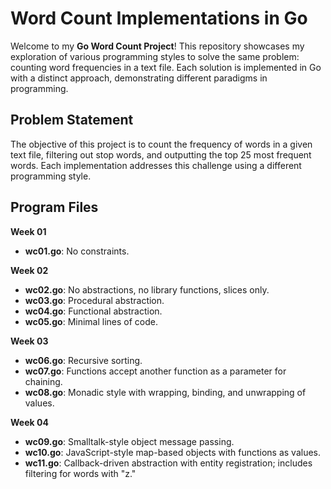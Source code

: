 # Word Count Implementations in Go

Welcome to my **Go Word Count Project**! This repository showcases my exploration of various programming styles to solve the same problem: counting word frequencies in a text file. Each solution is implemented in Go with a distinct approach, demonstrating different paradigms in programming.

## Problem Statement

The objective of this project is to count the frequency of words in a given text file, filtering out stop words, and outputting the top 25 most frequent words. Each implementation addresses this challenge using a different programming style.

## Program Files

**Week 01**
- **wc01.go**: No constraints.

**Week 02**
- **wc02.go**: No abstractions, no library functions, slices only.
- **wc03.go**: Procedural abstraction.
- **wc04.go**: Functional abstraction.
- **wc05.go**: Minimal lines of code.

**Week 03**
- **wc06.go**: Recursive sorting.
- **wc07.go**: Functions accept another function as a parameter for chaining.
- **wc08.go**: Monadic style with wrapping, binding, and unwrapping of values.

**Week 04**
- **wc09.go**: Smalltalk-style object message passing.
- **wc10.go**: JavaScript-style map-based objects with functions as values.
- **wc11.go**: Callback-driven abstraction with entity registration; includes filtering for words with "z."
